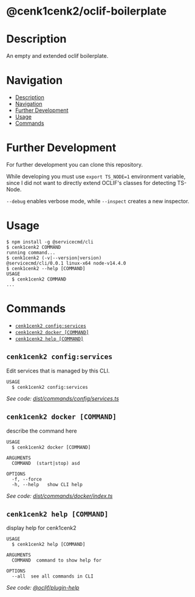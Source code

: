 @cenk1cenk2/oclif-boilerplate
========

# Description

An empty and extended oclif boilerplate.

# Navigation

<!-- toc -->
* [Description](#description)
* [Navigation](#navigation)
* [Further Development](#further-development)
* [Usage](#usage)
* [Commands](#commands)
<!-- tocstop -->

# Further Development
For further development you can clone this repository.

While developing you must use `export TS_NODE=1` environment variable, since I did not want to directly extend OCLIF's classes for detecting TS-Node.

`--debug` enables verbose mode, while `--inspect` creates a new inspector.

# Usage

<!-- usage -->
```sh-session
$ npm install -g @servicecmd/cli
$ cenk1cenk2 COMMAND
running command...
$ cenk1cenk2 (-v|--version|version)
@servicecmd/cli/0.0.1 linux-x64 node-v14.4.0
$ cenk1cenk2 --help [COMMAND]
USAGE
  $ cenk1cenk2 COMMAND
...
```
<!-- usagestop -->

# Commands

<!-- commands -->
* [`cenk1cenk2 config:services`](#cenk1cenk2-configservices)
* [`cenk1cenk2 docker [COMMAND]`](#cenk1cenk2-docker-command)
* [`cenk1cenk2 help [COMMAND]`](#cenk1cenk2-help-command)

## `cenk1cenk2 config:services`

Edit services that is managed by this CLI.

```
USAGE
  $ cenk1cenk2 config:services
```

_See code: [dist/commands/config/services.ts](https://github.com/cenk1cenk2/servicecmd/blob/v0.0.1/dist/commands/config/services.ts)_

## `cenk1cenk2 docker [COMMAND]`

describe the command here

```
USAGE
  $ cenk1cenk2 docker [COMMAND]

ARGUMENTS
  COMMAND  (start|stop) asd

OPTIONS
  -f, --force
  -h, --help   show CLI help
```

_See code: [dist/commands/docker/index.ts](https://github.com/cenk1cenk2/servicecmd/blob/v0.0.1/dist/commands/docker/index.ts)_

## `cenk1cenk2 help [COMMAND]`

display help for cenk1cenk2

```
USAGE
  $ cenk1cenk2 help [COMMAND]

ARGUMENTS
  COMMAND  command to show help for

OPTIONS
  --all  see all commands in CLI
```

_See code: [@oclif/plugin-help](https://github.com/oclif/plugin-help/blob/v3.1.0/src/commands/help.ts)_
<!-- commandsstop -->
